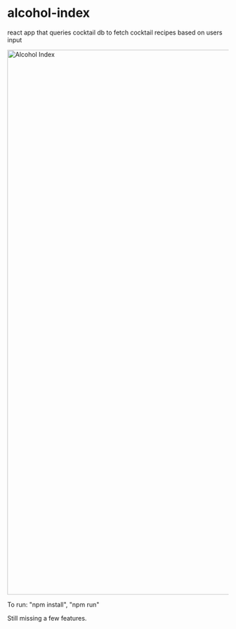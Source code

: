 # alcohol-index
 react app that queries cocktail db to fetch cocktail recipes based on users input

<img width="1239" alt="Alcohol Index" src="https://user-images.githubusercontent.com/26318217/141387340-3c94e0a7-e8d9-4540-92bc-8e8cbbdd1d1a.png">

To run: "npm install", "npm run"

Still missing a few features.
